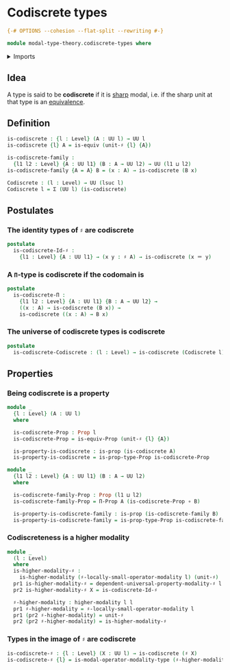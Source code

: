 # Codiscrete types

```agda
{-# OPTIONS --cohesion --flat-split --rewriting #-}

module modal-type-theory.codiscrete-types where
```

<details><summary>Imports</summary>

```agda
open import foundation.dependent-pair-types
open import foundation.equivalences
open import foundation.function-types
open import foundation.identity-types
open import foundation.propositions
open import foundation.universe-levels

open import modal-type-theory.sharp-modality

open import orthogonal-factorization-systems.higher-modalities
```

</details>

## Idea

A type is said to be **codiscrete** if it is
[sharp](modal-type-theory.sharp-modality) modal, i.e. if the sharp unit at that
type is an [equivalence](foundation-core.equivalences).

## Definition

```agda
is-codiscrete : {l : Level} (A : UU l) → UU l
is-codiscrete {l} A = is-equiv (unit-♯ {l} {A})

is-codiscrete-family :
  {l1 l2 : Level} {A : UU l1} (B : A → UU l2) → UU (l1 ⊔ l2)
is-codiscrete-family {A = A} B = (x : A) → is-codiscrete (B x)

Codiscrete : (l : Level) → UU (lsuc l)
Codiscrete l = Σ (UU l) (is-codiscrete)
```

## Postulates

### The identity types of `♯` are codiscrete

```agda
postulate
  is-codiscrete-Id-♯ :
    {l1 : Level} {A : UU l1} → (x y : ♯ A) → is-codiscrete (x ＝ y)
```

### A `Π`-type is codiscrete if the codomain is

```agda
postulate
  is-codiscrete-Π :
    {l1 l2 : Level} {A : UU l1} {B : A → UU l2} →
    ((x : A) → is-codiscrete (B x)) →
    is-codiscrete ((x : A) → B x)
```

### The universe of codiscrete types is codiscrete

```agda
postulate
  is-codiscrete-Codiscrete : (l : Level) → is-codiscrete (Codiscrete l)
```

## Properties

### Being codiscrete is a property

```agda
module _
  {l : Level} (A : UU l)
  where

  is-codiscrete-Prop : Prop l
  is-codiscrete-Prop = is-equiv-Prop (unit-♯ {l} {A})

  is-property-is-codiscrete : is-prop (is-codiscrete A)
  is-property-is-codiscrete = is-prop-type-Prop is-codiscrete-Prop

module _
  {l1 l2 : Level} {A : UU l1} (B : A → UU l2)
  where

  is-codiscrete-family-Prop : Prop (l1 ⊔ l2)
  is-codiscrete-family-Prop = Π-Prop A (is-codiscrete-Prop ∘ B)

  is-property-is-codiscrete-family : is-prop (is-codiscrete-family B)
  is-property-is-codiscrete-family = is-prop-type-Prop is-codiscrete-family-Prop
```

### Codiscreteness is a higher modality

```agda
module _
  (l : Level)
  where
  is-higher-modality-♯ :
    is-higher-modality (♯-locally-small-operator-modality l) (unit-♯)
  pr1 is-higher-modality-♯ = dependent-universal-property-modality-♯ l
  pr2 is-higher-modality-♯ X = is-codiscrete-Id-♯

  ♯-higher-modality : higher-modality l l
  pr1 ♯-higher-modality = ♯-locally-small-operator-modality l
  pr1 (pr2 ♯-higher-modality) = unit-♯
  pr2 (pr2 ♯-higher-modality) = is-higher-modality-♯
```

### Types in the image of `♯` are codiscrete

```agda
is-codiscrete-♯ : {l : Level} (X : UU l) → is-codiscrete (♯ X)
is-codiscrete-♯ {l} = is-modal-operator-modality-type (♯-higher-modality l)
```
